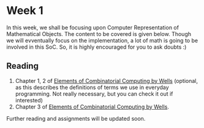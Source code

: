 # Week 1

In this week, we shall be focusing upon Computer Representation of Mathematical Objects. The content to be covered is given below. Though we will evventually focus on the implementation, a lot of math is going to be involved in this SoC. So, it is highly encouraged for you to ask doubts :) 

## Reading 

1. Chapter 1, 2 of [Elements of Combinatorial Computing by Wells](../Elements_of_Combinatorial_Computing.pdf) (optional, as this describes the definitions of terms we use in everyday programming. Not really necessary, but you can check it out if interested)
2. Chapter 3 of [Elements of Combinatorial Computing by Wells](../Elements_of_Combinatorial_Computing.pdf).

Further reading and assignments will be updated soon.
